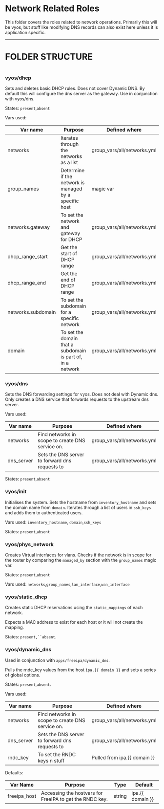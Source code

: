 # Network Related Roles

This folder covers the roles related to network operations. Primarily this will be vyos, but stuff like modifying DNS records can also exist here unless it is application specific.

---

# FOLDER STRUCTURE

```

```

### vyos/dhcp

Sets and deletes basic DHCP rules. Does not cover Dynamic DNS. By default this will configure the dns server as the gateway. Use in conjunction with vyos/dns.

States: `present`,`absent`

Vars used:

| Var name           | Purpose                                                     | Defined where               |
| ------------------ | ----------------------------------------------------------- | --------------------------- |
| networks           | Iterates through the networks as a list                     | group_vars/all/networks.yml |
| group_names        | Determine if the network is managed by a specific host      | magic var                   |
| networks.gateway   | To set the network and gateway for DHCP                     | group_vars/all/networks.yml |
| dhcp_range_start   | Get the start of DHCP range                                 | group_vars/all/networks.yml |
| dhcp_range_end     | Get the end of DHCP range                                   | group_vars/all/networks.yml |
| networks.subdomain | To set the subdomain for a specific network                 | group_vars/all/networks.yml |
| domain             | To set the domain that a subdomain is part of, in a network | group_vars/all/networks.yml |

### vyos/dns

Sets the DNS forwarding settings for vyos. Does not deal with Dynamic dns. Only creates a DNS service that forwards requests to the upstream dns server.

Vars used:

| Var name   | Purpose                                          | Defined where               |
| ---------- | ------------------------------------------------ | --------------------------- |
| networks   | Find networks in scope to create DNS service on. | group_vars/all/networks.yml |
| dns_server | Sets the DNS server to forward dns requests to   | group_vars/all/networks.yml |

States: `present`,`absent`

### vyos/init

Initialises the system. Sets the hostname from `inventory_hostname` and sets the domain name from `domain`. Iterates through a list of users in `ssh_keys` and adds them to authenticated users.

Vars used: `inventory_hostname`, `domain`,`ssh_keys`

States: `present`,`absent`

### vyos/phys_network

Creates Virtual interfaces for vlans. Checks if the network is in scope for the router by comparing the `managed_by` section with the `group_names` magic var. 

States: `present`,`absent`

Vars used: `networks`,`group_names`,`lan_interface`,`wan_interface`

### vyos/static_dhcp

Creates static DHCP reservations using the `static_mappings` of each network.

Expects a MAC address to exist for each host or it will not create the mapping.

States: `present,``absent`.

### vyos/dynamic_dns

Used in conjunction with `apps/freeipa/dynamic_dns`. 

Pulls the rndc_key values from the host `ipa.{{ domain }}` and sets a series of global options.

States: `present`,`absent`.

Vars used:

| Var name   | Purpose                                          | Defined where                |
| ---------- | ------------------------------------------------ | ---------------------------- |
| networks   | Find networks in scope to create DNS service on. | group_vars/all/networks.yml  |
| dns_server | Sets the DNS server to forward dns requests to   | group_vars/all/networks.yml  |
| rndc_key   | To set the RNDC keys n stuff                     | Pulled from ipa.{{ domain }} |

Defaults:

| Var Name     | Purpose                                                 | Type   | Default          |
| ------------ | ------------------------------------------------------- | ------ | ---------------- |
| freeipa_host | Accessing the hostvars for FreeIPA to get the RNDC key. | string | ipa.{{ domain }} |


